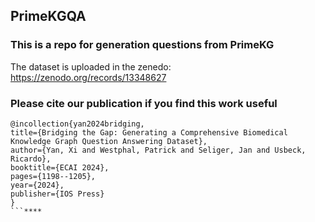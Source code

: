 ## PrimeKGQA

### This is a repo for generation questions from PrimeKG
  The dataset is uploaded in the zenedo: https://zenodo.org/records/13348627



### Please cite our publication if you find this work useful

   ```console
  @incollection{yan2024bridging,
  title={Bridging the Gap: Generating a Comprehensive Biomedical Knowledge Graph Question Answering Dataset},
  author={Yan, Xi and Westphal, Patrick and Seliger, Jan and Usbeck, Ricardo},
  booktitle={ECAI 2024},
  pages={1198--1205},
  year={2024},
  publisher={IOS Press}
   }
   ```****
